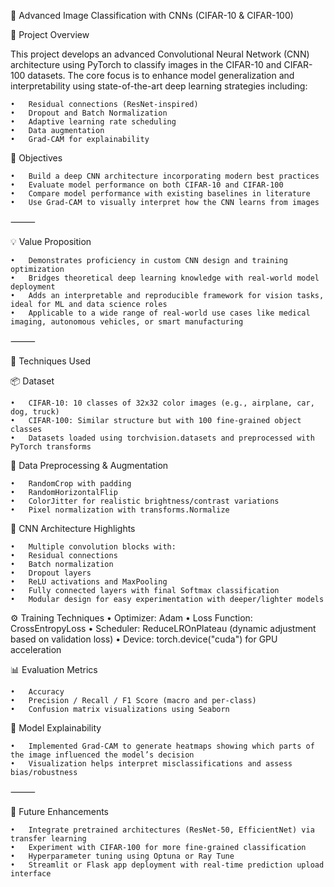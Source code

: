 🧠 Advanced Image Classification with CNNs (CIFAR-10 & CIFAR-100)

📌 Project Overview

This project develops an advanced Convolutional Neural Network (CNN) architecture using PyTorch to classify images in the CIFAR-10 and CIFAR-100 datasets. The core focus is to enhance model generalization and interpretability using state-of-the-art deep learning strategies including:

	•	Residual connections (ResNet-inspired)
	•	Dropout and Batch Normalization
	•	Adaptive learning rate scheduling
	•	Data augmentation
	•	Grad-CAM for explainability
 
🎯 Objectives

	•	Build a deep CNN architecture incorporating modern best practices
	•	Evaluate model performance on both CIFAR-10 and CIFAR-100
	•	Compare model performance with existing baselines in literature
	•	Use Grad-CAM to visually interpret how the CNN learns from images

⸻

💡 Value Proposition

	•	Demonstrates proficiency in custom CNN design and training optimization
	•	Bridges theoretical deep learning knowledge with real-world model deployment
	•	Adds an interpretable and reproducible framework for vision tasks, ideal for ML and data science roles
	•	Applicable to a wide range of real-world use cases like medical imaging, autonomous vehicles, or smart manufacturing

⸻

🧪 Techniques Used

📦 Dataset

	•	CIFAR-10: 10 classes of 32x32 color images (e.g., airplane, car, dog, truck)
	•	CIFAR-100: Similar structure but with 100 fine-grained object classes
	•	Datasets loaded using torchvision.datasets and preprocessed with PyTorch transforms

🔄 Data Preprocessing & Augmentation

	•	RandomCrop with padding
	•	RandomHorizontalFlip
	•	ColorJitter for realistic brightness/contrast variations
	•	Pixel normalization with transforms.Normalize

🧠 CNN Architecture Highlights

	•	Multiple convolution blocks with:
	•	Residual connections
	•	Batch normalization
	•	Dropout layers
	•	ReLU activations and MaxPooling
	•	Fully connected layers with final Softmax classification
	•	Modular design for easy experimentation with deeper/lighter models

⚙️ Training Techniques
	•	Optimizer: Adam
	•	Loss Function: CrossEntropyLoss
	•	Scheduler: ReduceLROnPlateau (dynamic adjustment based on validation loss)
	•	Device: torch.device("cuda") for GPU acceleration

📊 Evaluation Metrics

	•	Accuracy
	•	Precision / Recall / F1 Score (macro and per-class)
	•	Confusion matrix visualizations using Seaborn

🧠 Model Explainability

	•	Implemented Grad-CAM to generate heatmaps showing which parts of the image influenced the model’s decision
	•	Visualization helps interpret misclassifications and assess bias/robustness

⸻

🔮 Future Enhancements

	•	Integrate pretrained architectures (ResNet-50, EfficientNet) via transfer learning
	•	Experiment with CIFAR-100 for more fine-grained classification
	•	Hyperparameter tuning using Optuna or Ray Tune
	•	Streamlit or Flask app deployment with real-time prediction upload interface


